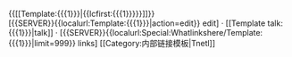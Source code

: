 <span class="plainlinksneverexpand">&#123;&#123;[[Template:{{{1}}}|{{lcfirst:{{{1}}}}}]]&#125;&#125; <br/>[{{SERVER}}{{localurl:Template:{{{1}}}|action=edit}} edit] &middot; [[Template talk:{{{1}}}|talk]] &middot; [{{SERVER}}{{localurl:Special:Whatlinkshere/Template:{{{1}}}|limit=999}} links]</span><noinclude>
[[Category:内部链接模板|Tnetl]]</noinclude>